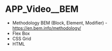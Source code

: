 # APP_Video__BEM



- Methodology BEM (Block, Element, Modifier) - https://en.bem.info/methodology/
- Flex Box
- CSS Grid
- HTML

